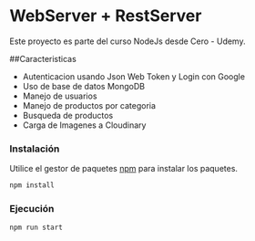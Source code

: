 # WebServer + RestServer

Este proyecto es parte del curso NodeJs desde Cero - Udemy.

##Caracteristicas

- Autenticacion usando Json Web Token y Login con Google
- Uso de base de datos MongoDB
- Manejo de usuarios
- Manejo de productos por categoria
- Busqueda de productos
- Carga de Imagenes a Cloudinary



### Instalación

Utilice el gestor de paquetes [npm](https://docs.npmjs.com/downloading-and-installing-node-js-and-npm) para instalar los paquetes.

```bash
npm install
```

### Ejecución

```bash
npm run start
```
